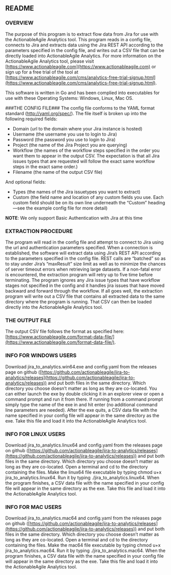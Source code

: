 
## README ##

### OVERVIEW ###
The purpose of this program is to extract flow data from Jira for use with the ActionableAgile Analytics tool.  This program reads in a config file, connects to Jira and extracts data using the Jira REST API according to the parameters specified in the config file, and writes out a CSV file that can be directly loaded into ActionableAgile Analytics.  For more information on the ActionableAgile Analytics tool, please visit [https://www.actionableagile.com](https://www.actionableagile.com) or sign up for a free trial of the tool at [https://www.actionableagile.com/cms/analytics-free-trial-signup.html](https://www.actionableagile.com/cms/analytics-free-trial-signup.html).

This software is written in Go and has been complied into executables for use with these Operating Systems:  Windows, Linux, Mac OS.

###THE CONFIG FILE###
The config file conforms to the YAML format standard (http://yaml.org/spec/).  The file itself is broken up into the following required fields:

- 	Domain (url to the domain where your Jira instance is hosted)
- 	Username (the username you use to login to Jira)
- 	Password (the password you use to login to Jira)
- 	Project (the name of the Jira Project you are querying)
- 	Workflow (the names of the workflow steps specified in the order you want them to appear in the output CSV.  The expectation is that all Jira issues types that are requested will follow the exact same workflow steps in the exact same order.)
- 	Filename (the name of the output CSV file)

And optional fields:

- 	Types (the names of the Jira issuetypes you want to extract)
- 	Custom (the field name and location of any custom fields you use.  Each custom field should be on its own line underneath the “Custom” heading—see the example config file for more detail)

**NOTE**:  We only support Basic Authentication with Jira at this time

### EXTRACTION PROCEDURE ###
The program will read in the config file and attempt to connect to Jira using the url and authentication parameters specified.  When a connection is established, the software will extract data using Jira’s REST API according to the parameters specified in the config file.  REST calls are “batched” so as to stay under Jira’s “maxResult” size limit as well as to minimize the chances of server timeout errors when retrieving large datasets.  If a non-fatal error is encountered, the extraction program will retry up to five time before terminating.  The program ignores any Jira issue types that have workflow stages not specified in the config and it handles jira issues that have moved backward and forward through the workflow.  If all goes well, the extraction program will write out a CSV file that contains all extracted data to the same directory where the program is running.  That CSV can then be loaded directly into the ActionableAgile Analytics tool.

### THE OUTPUT FILE ###
The output CSV file follows the format as specified here:  [https://www.actionableagile.com/format-data-file/](https://www.actionableagile.com/format-data-file/). 

### INFO FOR WINDOWS USERS ###
Download jira_to_analytics.win64.exe and config.yaml from the releases page on github ([https://github.com/actionableagile/jira-to-analytics/releases](https://github.com/actionableagile/jira-to-analytics/releases)) and put both files in the same directory.  Which directory you choose doesn’t matter as long as they are co-located.  You can either launch the exe by double clicking it in an explorer view or open a command prompt and run it from there.  If running from a command prompt simply type the name of the exe in and hit enter (no additional command line parameters are needed).  After the exe quits, a CSV data file with the name specified in your config file will appear in the same directory as the exe.  Take this file and load it into the ActionableAgile Analytics tool.

### INFO FOR LINUX USERS ###
Download jira_to_analytics.linux64 and config.yaml from the releases page on github ([https://github.com/actionableagile/jira-to-analytics/releases](https://github.com/actionableagile/jira-to-analytics/releases)) and put both files in the same directory.  Which directory you choose doesn’t matter as long as they are co-located.  Open a terminal and cd to the directory containing the files. Make the linux64 file executable by typing chmod u+x jira_to_analytics.linux64. Run it by typing ./jira_to_analytics.linux64. When the program finishes, a CSV data file with the name specified in your config file will appear in the same directory as the exe.  Take this file and load it into the ActionableAgile Analytics tool.


### INFO FOR MAC USERS ###
Download jira_to_analytics.mac64 and config.yaml from the releases page on github ([https://github.com/actionableagile/jira-to-analytics/releases](https://github.com/actionableagile/jira-to-analytics/releases)) and put both files in the same directory.  Which directory you choose doesn’t matter as long as they are co-located.  Open a terminal and cd to the directory containing the files. Make the mac64 file executable by typing chmod u+x jira_to_analytics.mac64. Run it by typing ./jira_to_analytics.mac64. When the program finishes, a CSV data file with the name specified in your config file will appear in the same directory as the exe.  Take this file and load it into the ActionableAgile Analytics tool.
